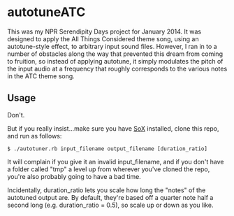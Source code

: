 autotuneATC
===========

This was my NPR Serendipity Days project for January 2014. It was designed to apply the All Things Considered theme song, using an autotune-style effect, to arbitrary input sound files. However, I ran in to a number of obstacles along the way that prevented this dream from coming to fruition, so instead of applying autotune, it simply modulates the pitch of the input audio at a frequency that roughly corresponds to the various notes in the ATC theme song.

Usage
-----------

Don't.

But if you really insist...make sure you have [SoX](http://sox.sourceforge.net/) installed, clone this repo, and run as follows:

`$ ./autotuner.rb input_filename output_filename [duration_ratio]`

It will complain if you give it an invalid input_filename, and if you don't have a folder called "tmp" a level up from wherever you've cloned the repo, you're also probably going to have a bad time.

Incidentally, duration_ratio lets you scale how long the "notes" of the autotuned output are. By default, they're based off a quarter note half a second long (e.g. duration_ratio = 0.5), so scale up or down as you like.
